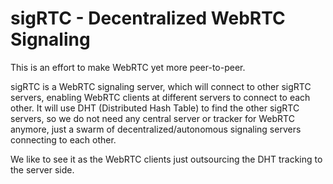 # sigRTC - Decentralized WebRTC Signaling

This is an effort to make WebRTC yet more peer-to-peer.

sigRTC is a WebRTC signaling server, which will connect to other sigRTC servers, enabling WebRTC clients at different servers to connect to each other. It will use DHT (Distributed Hash Table) to find the other sigRTC servers, so we do not need any central server or tracker for WebRTC anymore, just a swarm of decentralized/autonomous signaling servers connecting to each other.

We like to see it as the WebRTC clients just outsourcing the DHT tracking to the server side.



